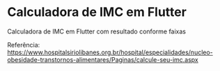 # Calculadora de IMC em Flutter

Calculadora de IMC em Flutter com resultado conforme faixas

Referência: https://www.hospitalsiriolibanes.org.br/hospital/especialidades/nucleo-obesidade-transtornos-alimentares/Paginas/calcule-seu-imc.aspx
